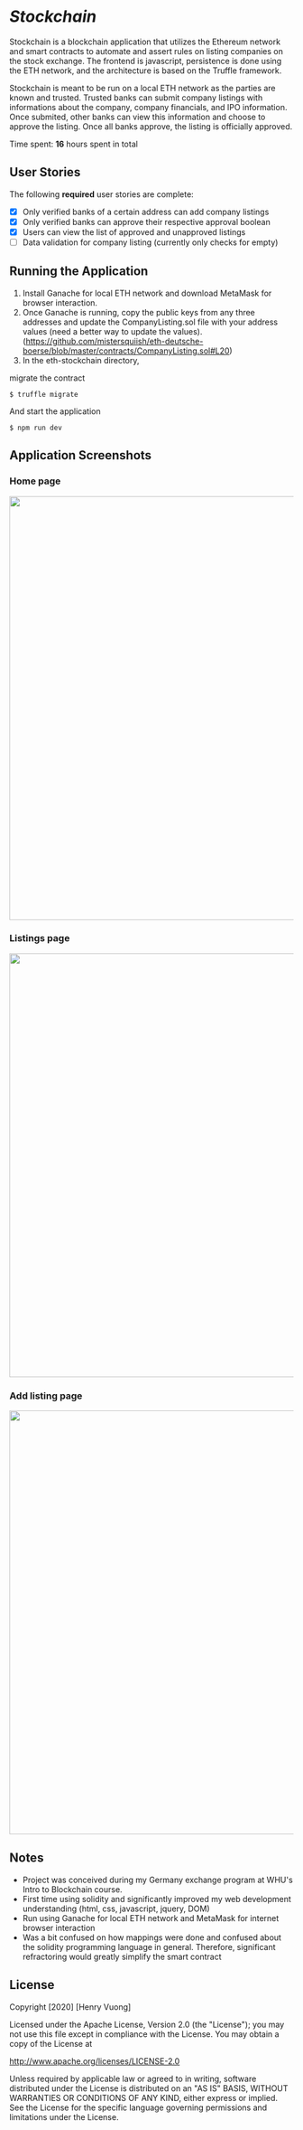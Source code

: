 # *Stockchain*
Stockchain is a blockchain application that utilizes the Ethereum network and smart contracts to automate and assert rules on listing companies on the stock exchange. The frontend is javascript, persistence is done using the ETH network, and the architecture is based on the Truffle framework.

Stockchain is meant to be run on a local ETH network as the parties are known and trusted. Trusted banks can submit company listings with informations about the company, company financials, and IPO information. Once submited, other banks can view this information and choose to approve the listing. Once all banks approve, the listing is officially approved.

Time spent: **16** hours spent in total

## User Stories

The following **required** user stories are complete:

- [x] Only verified banks of a certain address can add company listings
- [x] Only verified banks can approve their respective approval boolean
- [x] Users can view the list of approved and unapproved listings
- [ ] Data validation for company listing (currently only checks for empty)

## Running the Application

1. Install Ganache for local ETH network and download MetaMask for browser interaction.
2. Once Ganache is running, copy the public keys from any three addresses and update the CompanyListing.sol file with your address values (need a better way to update the values). (https://github.com/mistersquiish/eth-deutsche-boerse/blob/master/contracts/CompanyListing.sol#L20)
3. In the eth-stockchain directory,

migrate the contract
```
$ truffle migrate
```
And start the application
```
$ npm run dev
```

## Application Screenshots

### Home page
<img src="" width=750>

### Listings page
<img src="" width=750>

### Add listing page
<img src="" width=750>

## Notes

- Project was conceived during my Germany exchange program at WHU's Intro to Blockchain course.
- First time using solidity and significantly improved my web development understanding (html, css, javascript, jquery, DOM)
- Run using Ganache for local ETH network and MetaMask for internet browser interaction
- Was a bit confused on how mappings were done and confused about the solidity programming language in general. Therefore, significant refractoring would greatly simplify the smart contract

## License

Copyright [2020] [Henry Vuong]

Licensed under the Apache License, Version 2.0 (the "License");
you may not use this file except in compliance with the License.
You may obtain a copy of the License at

http://www.apache.org/licenses/LICENSE-2.0

Unless required by applicable law or agreed to in writing, software
distributed under the License is distributed on an "AS IS" BASIS,
WITHOUT WARRANTIES OR CONDITIONS OF ANY KIND, either express or implied.
See the License for the specific language governing permissions and
limitations under the License.
